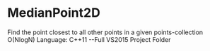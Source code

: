 # MedianPoint2D
Find the point closest to all other points in a given points-collection O(NlogN)
Language: C++11
--Full VS2015 Project Folder
